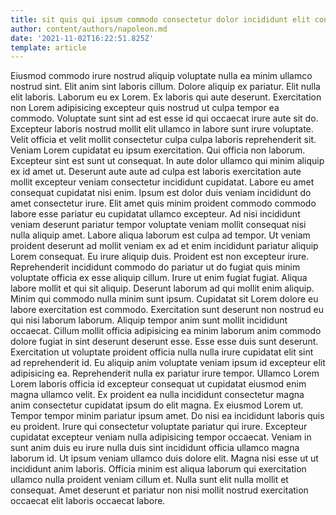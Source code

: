 ```yaml
---
title: sit quis qui ipsum commodo consectetur dolor incididunt elit consequat
author: content/authors/napoleon.md
date: '2021-11-02T16:22:51.825Z'
template: article
---
```


Eiusmod commodo irure nostrud aliquip voluptate nulla ea minim ullamco nostrud sint. Elit anim sint laboris cillum. Dolore aliquip ex pariatur. Elit nulla elit laboris. Laborum eu ex Lorem. Ex laboris qui aute deserunt. Exercitation non Lorem adipisicing excepteur quis nostrud ut culpa tempor ea commodo.
Voluptate sunt sint ad est esse id qui occaecat irure aute sit do. Excepteur laboris nostrud mollit elit ullamco in labore sunt irure voluptate. Velit officia et velit mollit consectetur culpa culpa laboris reprehenderit sit. Veniam Lorem cupidatat eu ipsum exercitation. Qui officia non laborum. Excepteur sint est sunt ut consequat. In aute dolor ullamco qui minim aliquip ex id amet ut.
Deserunt aute aute ad culpa est laboris exercitation aute mollit excepteur veniam consectetur incididunt cupidatat. Labore eu amet consequat cupidatat nisi enim. Ipsum est dolor duis veniam incididunt do amet consectetur irure. Elit amet quis minim proident commodo commodo labore esse pariatur eu cupidatat ullamco excepteur. Ad nisi incididunt veniam deserunt pariatur tempor voluptate veniam mollit consequat nisi nulla aliquip amet. Labore aliqua laborum est culpa ad tempor. Ut veniam proident deserunt ad mollit veniam ex ad et enim incididunt pariatur aliquip Lorem consequat.
Eu irure aliquip duis. Proident est non excepteur irure. Reprehenderit incididunt commodo do pariatur ut do fugiat quis minim voluptate officia ex esse aliquip cillum. Irure ut enim fugiat fugiat. Aliqua labore mollit et qui sit aliquip.
Deserunt laborum ad qui mollit enim aliquip. Minim qui commodo nulla minim sunt ipsum. Cupidatat sit Lorem dolore eu labore exercitation est commodo. Exercitation sunt deserunt non nostrud eu qui nisi laborum laborum. Aliquip tempor anim sunt mollit incididunt occaecat. Cillum mollit officia adipisicing ea minim laborum anim commodo dolore fugiat in sint deserunt deserunt esse. Esse esse duis sunt deserunt.
Exercitation ut voluptate proident officia nulla nulla irure cupidatat elit sint ad reprehenderit id. Eu aliquip anim voluptate veniam ipsum id excepteur elit adipisicing ea. Reprehenderit nulla ex pariatur irure tempor. Ullamco Lorem Lorem laboris officia id excepteur consequat ut cupidatat eiusmod enim magna ullamco velit. Ex proident ea nulla incididunt consectetur magna anim consectetur cupidatat ipsum do elit magna. Ex eiusmod Lorem ut. Tempor tempor minim pariatur ipsum amet. Do nisi ea incididunt laboris quis eu proident.
Irure qui consectetur voluptate pariatur qui irure. Excepteur cupidatat excepteur veniam nulla adipisicing tempor occaecat. Veniam in sunt anim duis eu irure nulla duis sint incididunt officia ullamco magna laborum id. Ut ipsum veniam ullamco duis dolore elit. Magna nisi esse ut ut incididunt anim laboris. Officia minim est aliqua laborum qui exercitation ullamco nulla proident veniam cillum et. Nulla sunt elit nulla mollit et consequat. Amet deserunt et pariatur non nisi mollit nostrud exercitation occaecat elit laboris occaecat labore.
